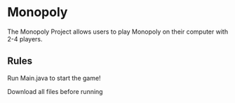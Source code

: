 # Monopoly
The Monopoly Project allows users to play Monopoly on their computer with 2-4 players.

## Rules


Run Main.java to start the game!

Download all files before running
